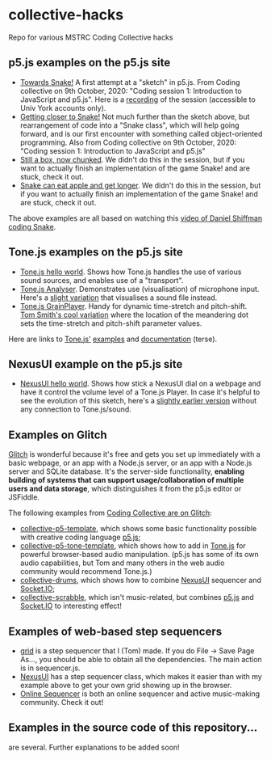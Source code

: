 # collective-hacks
Repo for various MSTRC Coding Collective hacks

## p5.js examples on the p5.js site

* [Towards Snake!](https://editor.p5js.org/tomthecollins/sketches/DOBzEdnCr) A first attempt at a "sketch" in p5.js. From Coding collective on 9th October, 2020: "Coding session 1: Introduction to JavaScript and p5.js". Here is a [recording](https://drive.google.com/file/d/1oPF4C98j8-oMX6EH-nPd2xRLzY0D2fdq/view?usp=sharing) of the session (accessible to Univ York accounts only).
* [Getting closer to Snake!](https://editor.p5js.org/tomthecollins/sketches/M5fM2NGci) Not much further than the sketch above, but rearrangement of code into a "Snake class", which will help going forward, and is our first encounter with something called object-oriented programming. Also from Coding collective on 9th October, 2020: "Coding session 1: Introduction to JavaScript and p5.js"
* [Still a box, now chunked](https://editor.p5js.org/tomthecollins/sketches/9IXODrgER). We didn't do this in the session, but if you want to actually finish an implementation of the game Snake! and are stuck, check it out.
* [Snake can eat apple and get longer](https://editor.p5js.org/tomthecollins/sketches/RRCmVgPgl). We didn't do this in the session, but if you want to actually finish an implementation of the game Snake! and are stuck, check it out.

The above examples are all based on watching this [video of Daniel Shiffman coding Snake](https://www.youtube.com/watch?v=AaGK-fj-BAM).

## Tone.js examples on the p5.js site

* [Tone.js hello world](https://editor.p5js.org/tomthecollins/sketches/bjjA5a8Cn). Shows how Tone.js handles the use of various sound sources, and enables use of a "transport".
* [Tone.js Analyser](https://editor.p5js.org/tomthecollins/sketches/Gk7kFdV9o). Demonstrates use (visualisation) of microphone input. Here's a [slight variation](https://editor.p5js.org/tomthecollins/sketches/ghLYQ_mf7) that visualises a sound file instead.
* [Tone.js GrainPlayer](https://editor.p5js.org/tomthecollins/sketches/f7ChBUfFI). Handy for dynamic time-stretch and pitch-shift. [Tom Smith's cool variation](https://editor.p5js.org/tomthecollins/sketches/dPSP7vK3T) where the location of the meandering dot sets the time-stretch and pitch-shift parameter values.

Here are links to [Tone.js'](https://tonejs.github.io/) [examples](https://tonejs.github.io/examples/) and [documentation](https://tonejs.github.io/docs/) (terse).

## NexusUI example on the p5.js site

* [NexusUI hello world](https://editor.p5js.org/tomthecollins/sketches/ZTAW0wWWx). Shows how stick a NexusUI dial on a webpage and have it control the volume level of a Tone.js Player. In case it's helpful to see the evolution of this sketch, here's a [slightly earlier version](https://editor.p5js.org/tomthecollins/sketches/gBgu7SCpn) without any connection to Tone.js/sound.

## Examples on Glitch
[Glitch](https://glitch.com/) is wonderful because it's free and gets you set up immediately with a basic webpage, or an app with a Node.js server, or an app with a Node.js server and SQLite database. It's the server-side functionality, **enabling building of systems that can support usage/collaboration of multiple users and data storage**, which distinguishes it from the p5.js editor or JSFiddle.

The following examples from [Coding Collective are on Glitch](https://glitch.com/@tomthecollins/coding-collective):

* [collective-p5-template](https://glitch.com/~collective-p5-template), which shows some basic functionality possible with creative coding language [p5.js](https://p5js.org/reference/);
* [collective-p5-tone-template](https://glitch.com/~collective-p5-tone-template), which shows how to add in [Tone.js](https://tonejs.github.io/) for powerful browser-based audio manipulation. (p5.js has some of its own audio capabilities, but Tom and many others in the web audio community would recommend Tone.js.)
* [collective-drums](https://glitch.com/~collective-drums), which shows how to combine [NexusUI](https://nexus-js.github.io/ui/) sequencer and [Socket.IO](https://socket.io/);
* [collective-scrabble](https://glitch.com/~collective-scrabble), which isn't music-related, but combines [p5.js](https://p5js.org) and [Socket.IO](https://socket.io/) to interesting effect!

## Examples of web-based step sequencers

* [grid](https://tomcollinsresearch.net/mc/ex/grid/) is a step sequencer that I (Tom) made. If you do File -> Save Page As..., you should be able to obtain all the dependencies. The main action is in sequencer.js.
* [NexusUI](https://nexus-js.github.io/ui/) has a step sequencer class, which makes it easier than with my example above to get your own grid showing up in the browser.
* [Online Sequencer](https://onlinesequencer.net/) is both an online sequencer and active music-making community. Check it out!

## Examples in the source code of this repository...
are several. Further explanations to be added soon!


